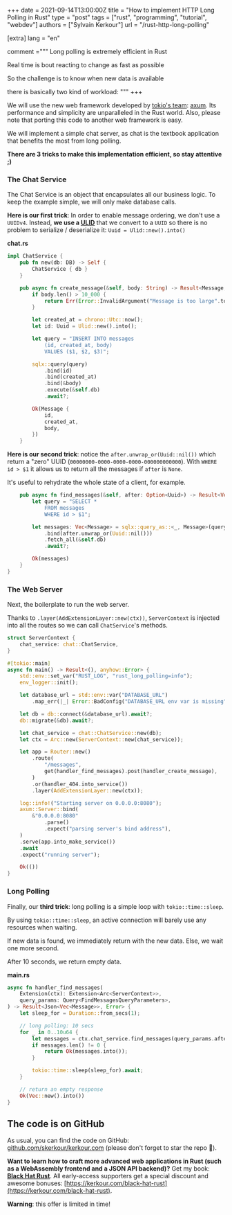 +++
date = 2021-09-14T13:00:00Z
title = "How to implement HTTP Long Polling in Rust"
type = "post"
tags = ["rust", "programming", "tutorial", "webdev"]
authors = ["Sylvain Kerkour"]
url = "/rust-http-long-polling"

[extra]
lang = "en"

comment ="""
Long polling is extremely efficient in Rust

Real time is bout reacting to change as fast as possible

So the challenge is to know when new data is available

there is basically two kind of workload:
"""
+++


<!-- Real-time communication is all about the propagation of new data as fast as possible. When talking about real-time data, there is 2 kinds of workloads:
- Low-latency, multidirectional streams: Websockets.
- Medium-latency, unidirectional streams: Short Polling, Server-Sent Events (SSE), and Long Polling.

Today, we are going to look at the latter as it's the workload you will encounter the most often when developing web applications.

## Short Polling

![Short polling](https://kerkour.com/2021/rust-http-long-polling/short_polling.png)

The first method for real-time communications is short polling.

In this scenario, the client sends a request to the server, and the server immediately replies. If there is no new data, the response is empty. And most of the time, it's the case. So most of the time, the server's responses are empty and could have been avoided.

Thus, short polling is wasteful both in terms of network transfers and CPU, as requests need to be parsed and encoded each time.

The only pro is that it's impossible to do simpler.


## Server-Sent Events (SSE)

![SSE](https://kerkour.com/2021/rust-http-long-polling/sse.png)


Contrary to WebSockets, SSE streams are unidirectional: only the server can send data back to the client. Also, the mechanism for auto-reconnection is (normally) built-in into clients.

The downside is that it's not easy to implement server-side.


## Long Polling

![Long polling](https://kerkour.com/2021/rust-http-long-polling/long_polling.png)

Finally, there is long polling: the client emits a request, with an indication of the last piece of data it has, and the server sends the response back only when new data is available or when a certain amount of time is reached.

It has the advantage of being extremely simple to implement, as it's not a stream but a simple request-response scheme, and thus is extremely robust, does not require a complex auto-reconnection algorithm, and can handle network errors gracefully. Also, contrary to short polling, long polling is less wasteful regarding resources usage.

The only downside, is that long polling's latency is not as good as with WebSockets, but it does not matter most of the time.

Long polling is extremely efficient in Rust: thanks to `async`, very few resources (a simple `async` Task) are used per open connection, while a lot of languages use a whole OS thread.

Finally, as long polling is plain and simple HTTP requests, it's the technique that has more chances of not being blocked by some kind of aggressive firewall or network equipment.


## Long Polling in Rust -->

We will use the new web framework developed by [tokio's team](https://github.com/tokio-rs): [axum](https://github.com/tokio-rs/axum). Its performance and simplicity are unparalleled in the Rust world. Also, please note that porting this code to another web framework is easy.

We will implement a simple chat server, as chat is the textbook application that benefits the most from long polling.

**There are 3 tricks to make this implementation efficient, so stay attentive ;)**


### The Chat Service

The Chat Service is an object that encapsulates all our business logic. To keep the example simple, we will only make database calls.

**Here is our first trick**: In order to enable message ordering, we don't use a `UUIDv4`. Instead, **we use a [ULID](https://github.com/ulid/spec)** that we convert to a `UUID` so there is no problem to serialize / deserialize it: `Uuid = Ulid::new().into()`

**chat.rs**
```rust
impl ChatService {
    pub fn new(db: DB) -> Self {
        ChatService { db }
    }

    pub async fn create_message(&self, body: String) -> Result<Message, Error> {
        if body.len() > 10_000 {
            return Err(Error::InvalidArgument("Message is too large".to_string()));
        }

        let created_at = chrono::Utc::now();
        let id: Uuid = Ulid::new().into();

        let query = "INSERT INTO messages
            (id, created_at, body)
            VALUES ($1, $2, $3)";

        sqlx::query(query)
            .bind(id)
            .bind(created_at)
            .bind(&body)
            .execute(&self.db)
            .await?;

        Ok(Message {
            id,
            created_at,
            body,
        })
    }
```


**Here is our second trick**: notice the `after.unwrap_or(Uuid::nil())` which return a "zero" UUID (`00000000-0000-0000-0000-000000000000`). With `WHERE id > $1` it allows us to return all the messages if `after` is `None`.

It's useful to rehydrate the whole state of a client, for example.

```rust
    pub async fn find_messages(&self, after: Option<Uuid>) -> Result<Vec<Message>, Error> {
        let query = "SELECT *
            FROM messages
            WHERE id > $1";

        let messages: Vec<Message> = sqlx::query_as::<_, Message>(query)
            .bind(after.unwrap_or(Uuid::nil()))
            .fetch_all(&self.db)
            .await?;

        Ok(messages)
    }
}
```


### The Web Server

Next, the boilerplate to run the web server.

Thanks to `.layer(AddExtensionLayer::new(ctx))`, `ServerContext` is injected into all the routes so we can call `ChatService`'s methods.

```rust
struct ServerContext {
    chat_service: chat::ChatService,
}

#[tokio::main]
async fn main() -> Result<(), anyhow::Error> {
    std::env::set_var("RUST_LOG", "rust_long_polling=info");
    env_logger::init();

    let database_url = std::env::var("DATABASE_URL")
        .map_err(|_| Error::BadConfig("DATABASE_URL env var is missing".to_string()))?;

    let db = db::connect(&database_url).await?;
    db::migrate(&db).await?;

    let chat_service = chat::ChatService::new(db);
    let ctx = Arc::new(ServerContext::new(chat_service));

    let app = Router::new()
        .route(
            "/messages",
            get(handler_find_messages).post(handler_create_message),
        )
        .or(handler_404.into_service())
        .layer(AddExtensionLayer::new(ctx));

    log::info!("Starting server on 0.0.0.0:8080");
    axum::Server::bind(
        &"0.0.0.0:8080"
            .parse()
            .expect("parsing server's bind address"),
    )
    .serve(app.into_make_service())
    .await
    .expect("running server");

    Ok(())
}
```


### Long Polling

Finally, our **third trick**: long polling is a simple loop with `tokio::time::sleep`.

By using `tokio::time::sleep`, an active connection will barely use any resources when waiting.

If new data is found, we immediately return with the new data. Else, we wait one more second.

After 10 seconds, we return empty data.

**main.rs**
```rust
async fn handler_find_messages(
    Extension(ctx): Extension<Arc<ServerContext>>,
    query_params: Query<FindMessagesQueryParameters>,
) -> Result<Json<Vec<Message>>, Error> {
    let sleep_for = Duration::from_secs(1);

    // long polling: 10 secs
    for _ in 0..10u64 {
        let messages = ctx.chat_service.find_messages(query_params.after).await?;
        if messages.len() != 0 {
            return Ok(messages.into());
        }

        tokio::time::sleep(sleep_for).await;
    }

    // return an empty response
    Ok(Vec::new().into())
}
```


## The code is on GitHub

As usual, you can find the code on GitHub: [github.com/skerkour/kerkour.com](https://github.com/skerkour/kerkour.com/tree/main/blog/2021/rust_long_polling) (please don't forget to star the repo 🙏).



**Want to learn how to craft more advanced web applications in Rust (such as a WebAssembly frontend and a JSON API backend)?** Get my book: **[Black Hat Rust](https://kerkour.com/black-hat-rust)**. All early-access supporters get a special discount and awesome bonuses: [https://kerkour.com/black-hat-rust](https://kerkour.com/black-hat-rust).

**Warning**: this offer is limited in time!
